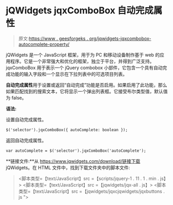 # jQWidgets jqxComboBox 自动完成属性

> 原文:[https://www . geesforgeks . org/jqwidgets-jqxcombobox-autocomplete-property/](https://www.geeksforgeeks.org/jqwidgets-jqxcombobox-autocomplete-property/)

jQWidgets 是一个 JavaScript 框架，用于为 PC 和移动设备制作基于 web 的应用程序。它是一个非常强大和优化的框架，独立于平台，并得到广泛支持。jqxComboBox 用于表示一个 jQuery combobox 小部件，它包含一个具有自动完成功能的输入字段和一个显示在下拉列表中的可选项目列表。

**自动完成属性**用于设置或返回“自动完成”功能是否启用。如果启用了此功能，那么如果匹配找到的搜索文本，它将显示一个弹出列表框。它接受布尔类型值，默认值为 false。

**语法:**

设置自动完成属性。

```html
$('selector').jqxComboBox({ autoComplete: boolean });
```

返回自动完成属性。

```html
var autoComplete = $('selector').jqxComboBox('autoComplete');
```

**链接文件:**从 https://www.jqwidgets.com/download/链接下载 jQWidgets。在 HTML 文件中，找到下载文件夹中的脚本文件:

> <link rel="”stylesheet”" href="”jqwidgets/styles/jqx.base.css”" type="”text/css”">
> <脚本类型=【text/JavaScript】src =【scripts/jquery-1 . 11 . 1 . min . js】></脚本>
> <脚本类型=【text/JavaScript】src =【jqwidgets/jqx-all . js】></脚本>
> <脚本类型=【text/JavaScript】src =【jqwidgets/jqxcjqwidgets/jqxbuttons . js "></script>
> <script type = " text/JavaScript " src = " jqwidgets/jqxscrollbar . js "></script>
> <script type = " text/JavaScript " src = " jqwidgets/jqxlistbox . js "></script>
> <script type

以下示例说明了 jQWidgets 中的 jqxComboBox 自动完成属性:

**示例:**

## 超文本标记语言

```html
<!DOCTYPE html>
<html lang="en">

<head>
    <link rel="stylesheet" href=
        "jqwidgets/styles/jqx.base.css" type="text/css" />
    <script type="text/javascript" 
        src="scripts/jquery-1.11.1.min.js"></script>
    <script type="text/javascript" 
        src="jqwidgets/jqx-all.js"></script>
    <script type="text/javascript" 
        src="jqwidgets/jqxcore.js"></script>
    <script type="text/javascript" 
        src="jqwidgets/jqxcolorpicker.js"></script>
    <script type="text/javascript" 
        src=".jqwidgets/jqxbuttons.js"></script>
    <script type="text/javascript" 
        src="jqwidgets/jqxscrollbar.js"></script>
    <script type="text/javascript" 
        src="jqwidgets/jqxlistbox.js"></script>
    <script type="text/javascript" 
        src="jqwidgets/jqxcombobox.js"></script>
</head>

<body>
    <center>
        <h1 style="color: green;">
            GeeksforGeeks
        </h1>

        <h3>
            jQWidgets jqxComboBox autoComplete Property
        </h3>

        <div id='jqxCB'></div>
    </center>

    <script type="text/javascript">
        $(document).ready(function () {
            var data = [
                "Computer Science",
                "C Programming",
                "C++ Programming",
                "Java Programming",
                "Python Programming",
                "HTML",
                "CSS",
                "JavaScript",
                "jQuery",
                "PHP",
                "Bootstrap"
            ];

            $("#jqxCB").jqxComboBox({
                source: data,
                width: '200px',
                height: '25px',
                animationType: 'slide',
                searchMode:'startswith',
                autoComplete: true
            });
        });
    </script>
</body>

</html>
```

**输出:**

![](img/92d288d7557b3207dab4418c5230a114.png)

**参考:**[https://www . jqwidgets . com/jquery-widgets-documentation/documentation/jqxcombobox/jquery-combobox-API . htm](https://www.jqwidgets.com/jquery-widgets-documentation/documentation/jqxcombobox/jquery-combobox-api.htm)